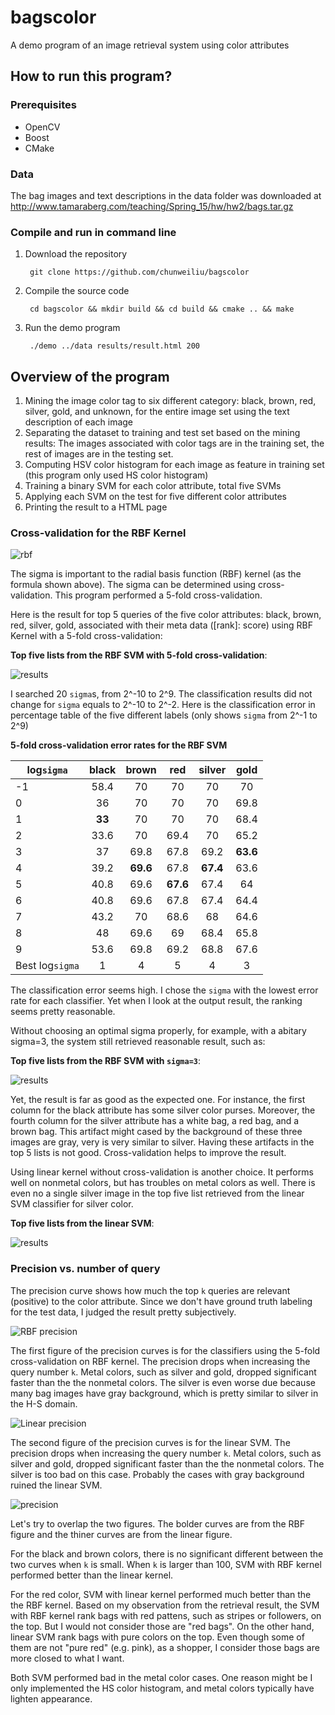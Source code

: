 # bagscolor
A demo program of an image retrieval system using color attributes

## How to run this program?
### Prerequisites
- OpenCV
- Boost
- CMake

### Data
The bag images and text descriptions in the data folder was downloaded at http://www.tamaraberg.com/teaching/Spring_15/hw/hw2/bags.tar.gz

### Compile and run in command line

1. Download the repository

        git clone https://github.com/chunweiliu/bagscolor
        
2. Compile the source code
        
        cd bagscolor && mkdir build && cd build && cmake .. && make
        
3. Run the demo program

        ./demo ../data results/result.html 200

## Overview of the program
1. Mining the image color tag to six different category: black, brown, red, silver, gold, and unknown, for the entire image set using the text description of each image
2. Separating the dataset to training and test set based on the mining results: The images associated with color tags are in the training set, the rest of images are in the testing set.
3. Computing HSV color histogram for each image as feature in training set (this program only used HS color histogram)
4. Training a binary SVM for each color attribute, total five SVMs
5. Applying each SVM on the test for five different color attributes 
6. Printing the result to a HTML page

### Cross-validation for the RBF Kernel
![rbf](images/rbf.png)

The sigma is important to the radial basis function (RBF) kernel (as the formula shown above).
The sigma can be determined using cross-validation.
This program performed a 5-fold cross-validation.

Here is the result for top 5 queries of the five color attributes: black, brown, red, silver, gold, associated with their meta data ([rank]: score) using RBF Kernel with a 5-fold cross-validation:

**Top five lists from the RBF SVM with 5-fold cross-validation**:

![results](images/RBF_bags_cv.png)

I searched 20 `sigma`s, from 2^-10 to 2^9. 
The classification results did not change for `sigma` equals to 2^-10 to 2^-2.
Here is the classification error in percentage table of the five different labels (only shows `sigma` from 2^-1 to 2^9)

**5-fold cross-validation error rates for the RBF SVM**

| log`sigma` | black | brown  | red    | silver  | gold 
| ---------- |:-----:|:------:|:------:|:-------:|:----:
| -1         | 58.4  | 70     | 70     | 70      | 70
| 0          | 36    | 70     | 70     | 70      | 69.8
| 1          | **33**| 70     | 70     | 70      | 68.4
| 2          | 33.6  | 70     | 69.4   | 70      | 65.2
| 3          | 37    | 69.8   | 67.8   | 69.2    |**63.6**
| 4          | 39.2  |**69.6**| 67.8   |**67.4** | 63.6
| 5          | 40.8  | 69.6   |**67.6**| 67.4    | 64
| 6          | 40.8  | 69.6   | 67.8   | 67.4    | 64.4
| 7          | 43.2  | 70     | 68.6   | 68      | 64.6
| 8          | 48    | 69.6   | 69     | 68.4    | 65.8
| 9          | 53.6  | 69.8   | 69.2   | 68.8    | 67.6
| Best log`sigma`| 1 | 4      | 5      | 4       | 3



The classification error seems high.
I chose the `sigma` with the lowest error rate for each classifier.
Yet when I look at the output result, the ranking seems pretty reasonable.

Without choosing an optimal sigma properly, for example, with a abitary sigma=3, the system still retrieved reasonable result, such as:

**Top five lists from the RBF SVM with `sigma=3`**:

![results](images/RBF_bags.png)

Yet, the result is far as good as the expected one.
For instance, the first column for the black attribute has some silver color purses.
Moreover, the fourth column for the silver attribute has a white bag, a red bag, and a brown bag.
This artifact might cased by the background of these three images are gray, very is very similar to silver.
Having these artifacts in the top 5 lists is not good.
Cross-validation helps to improve the result.

Using linear kernel without cross-validation is another choice.
It performs well on nonmetal colors, but has troubles on metal colors as well.
There is even no a single silver image in the top five list retrieved from the linear SVM classifier for silver color.

**Top five lists from the linear SVM**:

![results](images/linear_bags.png)


### Precision vs. number of query
The precision curve shows how much the top `k` queries are relevant (positive) to the color attribute.
Since we don't have ground truth labeling for the test data, I judged the result pretty subjectively.

![RBF precision](images/RBF_precision.png)

The first figure of the precision curves is for the classifiers using the 5-fold cross-validation on RBF kernel.
The precision drops when increasing the query number `k`.
Metal colors, such as silver and gold, dropped significant faster than the the nonmetal colors.
The silver is even worse due because many bag images have gray background, which is pretty similar to silver in the H-S domain.

![Linear precision](images/linear_precision.png)

The second figure of the precision curves is for the linear SVM.
The precision drops when increasing the query number `k`.
Metal colors, such as silver and gold, dropped significant faster than the the nonmetal colors.
The silver is too bad on this case.
Probably the cases with gray background ruined the linear SVM.

![precision](images/precision.png)

Let's try to overlap the two figures.
The bolder curves are from the RBF figure and the thiner curves are from the linear figure.

For the black and brown colors, there is no significant different between the two curves when `k` is small.
When `k` is larger than 100, SVM with RBF kernel performed better than the linear kernel.

For the red color, SVM with linear kernel performed much better than the the RBF kernel.
Based on my observation from the retrieval result, the SVM with RBF kernel rank bags with red pattens, such as stripes or followers, on the top.
But I would not consider those are "red bags".
On the other hand, linear SVM rank bags with pure colors on the top.
Even though some of them are not "pure red" (e.g. pink), as a shopper, I consider those bags are more closed to what I want.

Both SVM performed bad in the metal color cases.
One reason might be I only implemented the HS color histogram, and metal colors typically have lighten appearance.